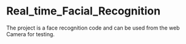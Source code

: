 # Real_time_Facial_Recognition

The  project is a face recognition code and can be used from the web Camera for testing.
